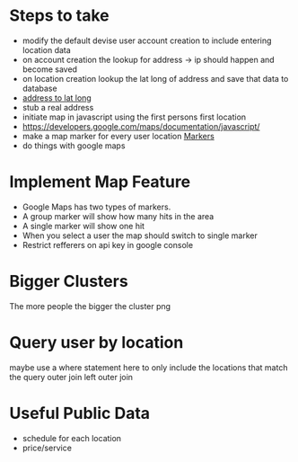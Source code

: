# Steps to take
- modify the default devise user account creation to include entering location data
- on account creation the lookup for address -> ip should happen and become saved
- on location creation lookup the lat long of address and save that data to database
- [address to lat long](https://github.com/alexreisner/geocoder)
- stub a real address
- initiate map in javascript using the first persons first location
- https://developers.google.com/maps/documentation/javascript/
- make a map marker for every user location
 [Markers](https://developers.google.com/maps/documentation/javascript/markers)
- do things with google maps

# Implement Map Feature
- Google Maps has two types of markers.
- A group marker will show how many hits in the area
- A single marker will show one hit
- When you select a user the map should switch to single marker
- Restrict refferers on api key in google console

# Bigger Clusters
The more people the bigger the cluster png

# Query user by location
maybe use a where statement here to only include the locations that match
the query
outer join
left outer join

# Useful Public Data
- schedule for each location
- price/service

